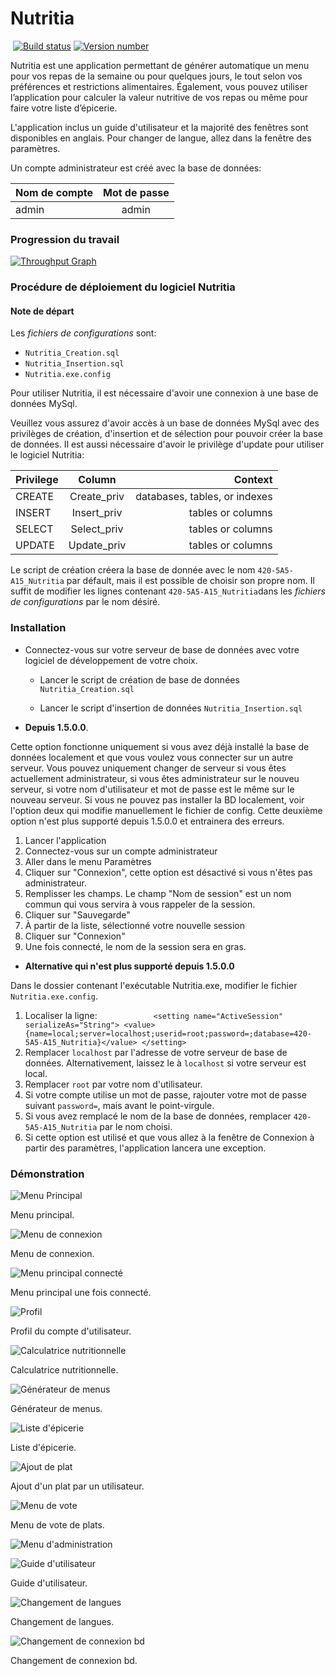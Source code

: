 ﻿# Nutritia
﻿
[![Build status](https://ci.appveyor.com/api/projects/status/axic4ds0j9mcl3dc/branch/develop?svg=true)](https://ci.appveyor.com/project/Tri125/nutritia)
[![Version number](https://img.shields.io/badge/Version-2.0.1.0-blue.svg)](https://github.com/Nutritia/nutritia/releases)

Nutritia est une application permettant de générer automatique un menu pour vos repas de la
semaine ou pour quelques jours, le tout selon vos préférences et restrictions alimentaires.
Également, vous pouvez utiliser l’application pour calculer la valeur nutritive de vos repas ou même
pour faire votre liste d’épicerie.

L'application inclus un guide d'utilisateur et la majorité des fenêtres sont disponibles en anglais.
Pour changer de langue, allez dans la fenêtre des paramètres.

Un compte administrateur est créé avec la base de données:

| Nom de compte | Mot de passe  |
| ------------- |:-------------:|
| admin         | admin         |


### Progression du travail

[![Throughput Graph](https://graphs.waffle.io/nutritia/nutritia/throughput.svg)](https://waffle.io/nutritia/nutritia/metrics)

### Procédure de déploiement du logiciel Nutritia

#### Note de départ

Les *fichiers de configurations* sont: 
* `Nutritia_Creation.sql`
* `Nutritia_Insertion.sql`
* `Nutritia.exe.config`

Pour utiliser Nutritia, il est nécessaire d'avoir une connexion à une base de données MySql.

Veuillez vous assurez d'avoir accès à un base de données MySql avec des privilèges de création, d'insertion et de sélection pour pouvoir créer la base de données. Il est aussi nécessaire d'avoir le privilège d'update pour utiliser le logiciel Nutritia:

| Privilege     | Column        | Context                         |
| ------------- |:-------------:| -----:                          |
| CREATE        | Create_priv   | databases, tables, or indexes   |
| INSERT        | Insert_priv   |   tables or columns             |
| SELECT        | Select_priv   |    tables or columns            |
| UPDATE        | Update_priv   |    tables or columns            |
	
Le script de création créera la base de donnée avec le nom `420-5A5-A15_Nutritia` par défault, mais il est possible de choisir son propre nom. Il suffit de modifier les lignes contenant `420-5A5-A15_Nutritia`dans les *fichiers de configurations* par le nom désiré.

### Installation

- Connectez-vous sur votre serveur de base de données avec votre logiciel de développement de votre choix.

  - Lancer le script de création de base de données `Nutritia_Creation.sql`

  - Lancer le script d'insertion de données `Nutritia_Insertion.sql`


- **Depuis 1.5.0.0**.

Cette option fonctionne uniquement si vous avez déjà installé la base de données localement et que vous voulez vous connecter sur un autre serveur. Vous pouvez uniquement changer de serveur si vous êtes actuellement administrateur, si vous êtes administrateur sur le nouveu serveur, si votre nom d'utilisateur et mot de passe est le même sur le nouveau serveur. Si vous ne pouvez pas installer la BD localement, voir l'option deux qui modifie manuellement le fichier de config. Cette deuxième option n'est plus supporté depuis 1.5.0.0 et entrainera des erreurs.

   1. Lancer l'application
   2.  Connectez-vous sur un compte administrateur
   3.  Aller dans le menu Paramètres
   4.  Cliquer sur "Connexion", cette option est désactivé si vous n'êtes pas administrateur.
   5.  Remplisser les champs. Le champ "Nom de session" est un nom commun qui vous servira à vous rappeler de la session.
   6.  Cliquer sur "Sauvegarde"
   7.  À partir de la liste, sélectionné votre nouvelle session
   8.  Cliquer sur "Connexion"
   9.  Une fois connecté, le nom de la session sera en gras.


- **Alternative qui n'est plus supporté depuis 1.5.0.0** 

Dans le dossier contenant l'exécutable Nutritia.exe, modifier le fichier `Nutritia.exe.config`.

   1. Localiser la ligne:
`            <setting name="ActiveSession" serializeAs="String">
                <value>{name=local;server=localhost;userid=root;password=;database=420-5A5-A15_Nutritia}</value>
            </setting>`
   2.  Remplacer `localhost` par l'adresse de votre serveur de base de données. Alternativement, laissez le à `localhost` si votre serveur est local.
   3.  Remplacer `root` par votre nom d'utilisateur.
   4.  Si votre compte utilise un mot de passe, rajouter votre mot de passe suivant `password=`, mais avant le point-virgule.
   5.  Si vous avez remplacé le nom de la base de données, remplacer `420-5A5-A15_Nutritia` par le nom choisi.
   6.  Si cette option est utilisé et que vous allez à la fenêtre de Connexion à partir des paramètres, l'application lancera une exception.

### Démonstration

![Menu Principal](https://i.imgur.com/mVn9HBi.png)

Menu principal.

![Menu de connexion](https://i.imgur.com/mccHgfl.png)

Menu de connexion.

![Menu principal connecté](https://i.imgur.com/tdkf0VE.png)

Menu principal une fois connecté.

![Profil](https://i.imgur.com/OJpbjQz.png)

Profil du compte d'utilisateur.

![Calculatrice nutritionnelle](https://i.imgur.com/J3RioXD.png)

Calculatrice nutritionnelle.

![Générateur de menus](https://i.imgur.com/S0L9qR3.png)

Générateur de menus.

![Liste d'épicerie](https://i.imgur.com/FRD5MNG.png)

Liste d'épicerie.

![Ajout de plat](https://i.imgur.com/EdINuJo.png)

Ajout d'un plat par un utilisateur.

![Menu de vote](https://i.imgur.com/54gMqWY.png)

Menu de vote de plats.

![Menu d'administration](https://i.imgur.com/PjVUcj0.png)

![Guide d'utilisateur](https://i.imgur.com/2oR2YyN.png)

Guide d'utilisateur.

![Changement de langues](https://i.imgur.com/qyeCejj.png)

Changement de langues.

![Changement de connexion bd](https://i.imgur.com/S58FVpz.png)

Changement de connexion bd.